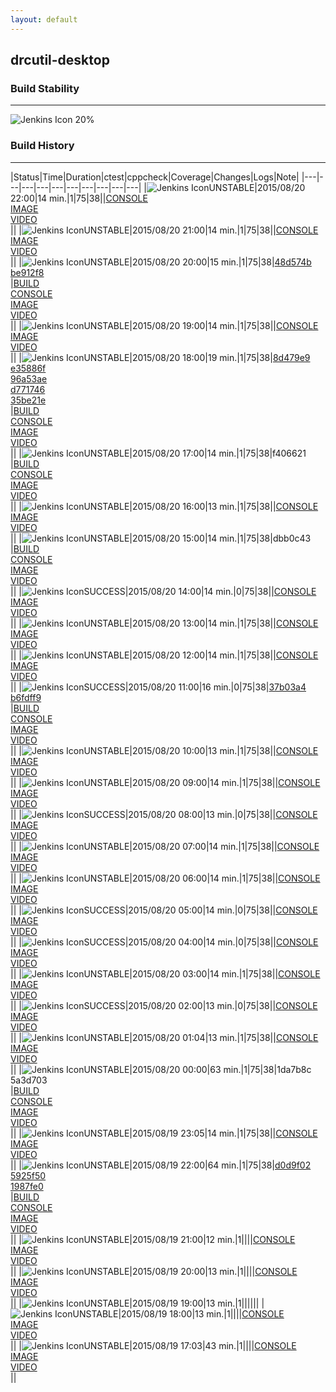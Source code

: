 ```yaml
---
layout: default
---
```

## drcutil-desktop
### Build Stability
___
![Jenkins Icon](http://jenkinshrg.github.io/images/48x48/health-20to39.png)
20%
  
### Build History
___
|Status|Time|Duration|<span class='badge'>ctest</span>|<span class='badge'>cppcheck</span>|Coverage|Changes|Logs|Note|
|---|---|---|---|---|---|---|---|---|---|
|![Jenkins Icon](http://jenkinshrg.github.io/images/24x24/yellow.png)UNSTABLE|2015/08/20 22:00|14 min.|1|75|38||[CONSOLE](https://drive.google.com/file/d/0B54sHwaxmuM4REotUWdkaW5UcEE/view?usp=drivesdk)<br>[IMAGE](https://drive.google.com/file/d/0B54sHwaxmuM4TTNEbzhEVm9ZRlk/view?usp=drivesdk)<br>[VIDEO](https://drive.google.com/file/d/0B54sHwaxmuM4eEhFaXRaMDd1N3c/view?usp=drivesdk)<br>||
|![Jenkins Icon](http://jenkinshrg.github.io/images/24x24/yellow.png)UNSTABLE|2015/08/20 21:00|14 min.|1|75|38||[CONSOLE](https://drive.google.com/file/d/0B54sHwaxmuM4ZFU5Tkk0czZreDA/view?usp=drivesdk)<br>[IMAGE](https://drive.google.com/file/d/0B54sHwaxmuM4UFJjSGpNUExqeEE/view?usp=drivesdk)<br>[VIDEO](https://drive.google.com/file/d/0B54sHwaxmuM4Q1RVMEtqVFR0MzQ/view?usp=drivesdk)<br>||
|![Jenkins Icon](http://jenkinshrg.github.io/images/24x24/yellow.png)UNSTABLE|2015/08/20 20:00|15 min.|1|75|38|[48d574b](https://github.com/jrl-umi3218/hmc2/commit/48d574b)<br>[be912f8](https://github.com/jrl-umi3218/hrpsys-humanoid/commit/be912f8)<br>|[BUILD](https://drive.google.com/file/d/0B54sHwaxmuM4RnZRdWF0UGF6Tnc/view?usp=drivesdk)<br>[CONSOLE](https://drive.google.com/file/d/0B54sHwaxmuM4ZmtfV0Z6X2l4VHc/view?usp=drivesdk)<br>[IMAGE](https://drive.google.com/file/d/0B54sHwaxmuM4M3N2Q3d5bnZEOVE/view?usp=drivesdk)<br>[VIDEO](https://drive.google.com/file/d/0B54sHwaxmuM4RFkydmRfQU5FalE/view?usp=drivesdk)<br>||
|![Jenkins Icon](http://jenkinshrg.github.io/images/24x24/yellow.png)UNSTABLE|2015/08/20 19:00|14 min.|1|75|38||[CONSOLE](https://drive.google.com/file/d/0B54sHwaxmuM4b2c3S0pZQ3hxRmc/view?usp=drivesdk)<br>[IMAGE](https://drive.google.com/file/d/0B54sHwaxmuM4RnNMWEdDLXF3azg/view?usp=drivesdk)<br>[VIDEO](https://drive.google.com/file/d/0B54sHwaxmuM4SU5uanExUndrTWs/view?usp=drivesdk)<br>||
|![Jenkins Icon](http://jenkinshrg.github.io/images/24x24/yellow.png)UNSTABLE|2015/08/20 18:00|19 min.|1|75|38|[8d479e9](https://github.com/fkanehiro/hrpsys-base/commit/8d479e9)<br>[e35886f](https://github.com/fkanehiro/hrpsys-base/commit/e35886f)<br>[96a53ae](https://github.com/fkanehiro/hrpsys-base/commit/96a53ae)<br>[d771746](https://github.com/fkanehiro/openhrp3/commit/d771746)<br>[35be21e](https://github.com/fkanehiro/openhrp3/commit/35be21e)<br>|[BUILD](https://drive.google.com/file/d/0B54sHwaxmuM4MFYxWVJqQWJXTzg/view?usp=drivesdk)<br>[CONSOLE](https://drive.google.com/file/d/0B54sHwaxmuM4UDAwYThTOTgtNXc/view?usp=drivesdk)<br>[IMAGE](https://drive.google.com/file/d/0B54sHwaxmuM4UE5ZZWx3UThlNGM/view?usp=drivesdk)<br>[VIDEO](https://drive.google.com/file/d/0B54sHwaxmuM4VXRQM0NrTUNmdUU/view?usp=drivesdk)<br>||
|![Jenkins Icon](http://jenkinshrg.github.io/images/24x24/yellow.png)UNSTABLE|2015/08/20 17:00|14 min.|1|75|38|f406621<br>|[BUILD](https://drive.google.com/file/d/0B54sHwaxmuM4Q3I1RW9tWjU1azg/view?usp=drivesdk)<br>[CONSOLE](https://drive.google.com/file/d/0B54sHwaxmuM4UnVJQ0lDa1FrSUE/view?usp=drivesdk)<br>[IMAGE](https://drive.google.com/file/d/0B54sHwaxmuM4aFRDRHgyT2hpNHc/view?usp=drivesdk)<br>[VIDEO](https://drive.google.com/file/d/0B54sHwaxmuM4ZzdrdFI2UVFSVHc/view?usp=drivesdk)<br>||
|![Jenkins Icon](http://jenkinshrg.github.io/images/24x24/yellow.png)UNSTABLE|2015/08/20 16:00|13 min.|1|75|38||[CONSOLE](https://drive.google.com/file/d/0B54sHwaxmuM4blV6M2R1SllqUk0/view?usp=drivesdk)<br>[IMAGE](https://drive.google.com/file/d/0B54sHwaxmuM4YnAyTjRGRUZ2YzQ/view?usp=drivesdk)<br>[VIDEO](https://drive.google.com/file/d/0B54sHwaxmuM4ZTh1SHJTR05GOUE/view?usp=drivesdk)<br>||
|![Jenkins Icon](http://jenkinshrg.github.io/images/24x24/yellow.png)UNSTABLE|2015/08/20 15:00|14 min.|1|75|38|dbb0c43<br>|[BUILD](https://drive.google.com/file/d/0B54sHwaxmuM4ZXoxeFI3bWhEVkU/view?usp=drivesdk)<br>[CONSOLE](https://drive.google.com/file/d/0B54sHwaxmuM4a3lNZW5fR2ttQ1U/view?usp=drivesdk)<br>[IMAGE](https://drive.google.com/file/d/0B54sHwaxmuM4VEZ3cURCbkFmbm8/view?usp=drivesdk)<br>[VIDEO](https://drive.google.com/file/d/0B54sHwaxmuM4YWZzWE80OUJ6ODg/view?usp=drivesdk)<br>||
|![Jenkins Icon](http://jenkinshrg.github.io/images/24x24/blue.png)SUCCESS|2015/08/20 14:00|14 min.|0|75|38||[CONSOLE](https://drive.google.com/file/d/0B54sHwaxmuM4UVk1UWZUWHE5dkE/view?usp=drivesdk)<br>[IMAGE](https://drive.google.com/file/d/0B54sHwaxmuM4MkxXZUVZUXV5Q00/view?usp=drivesdk)<br>[VIDEO](https://drive.google.com/file/d/0B54sHwaxmuM4UUw3NnpoWVdYZ0E/view?usp=drivesdk)<br>||
|![Jenkins Icon](http://jenkinshrg.github.io/images/24x24/yellow.png)UNSTABLE|2015/08/20 13:00|14 min.|1|75|38||[CONSOLE](https://drive.google.com/file/d/0B54sHwaxmuM4VmN1NGpWQ3ZMcE0/view?usp=drivesdk)<br>[IMAGE](https://drive.google.com/file/d/0B54sHwaxmuM4cVJwOEZsMlJzcDQ/view?usp=drivesdk)<br>[VIDEO](https://drive.google.com/file/d/0B54sHwaxmuM4c3VoY3hWcThkdjQ/view?usp=drivesdk)<br>||
|![Jenkins Icon](http://jenkinshrg.github.io/images/24x24/yellow.png)UNSTABLE|2015/08/20 12:00|14 min.|1|75|38||[CONSOLE](https://drive.google.com/file/d/0B54sHwaxmuM4clFtUE43aWJDVjQ/view?usp=drivesdk)<br>[IMAGE](https://drive.google.com/file/d/0B54sHwaxmuM4b3llQ1dKd0p3THc/view?usp=drivesdk)<br>[VIDEO](https://drive.google.com/file/d/0B54sHwaxmuM4UjhwX1Zxd3hqWjg/view?usp=drivesdk)<br>||
|![Jenkins Icon](http://jenkinshrg.github.io/images/24x24/blue.png)SUCCESS|2015/08/20 11:00|16 min.|0|75|38|[37b03a4](https://github.com/jrl-umi3218/hmc2/commit/37b03a4)<br>[b6fdff9](https://github.com/jrl-umi3218/hrpsys-humanoid/commit/b6fdff9)<br>|[BUILD](https://drive.google.com/file/d/0B54sHwaxmuM4UHBkZklSbTl0Rjg/view?usp=drivesdk)<br>[CONSOLE](https://drive.google.com/file/d/0B54sHwaxmuM4NmZ5Q0RITWJiTUk/view?usp=drivesdk)<br>[IMAGE](https://drive.google.com/file/d/0B54sHwaxmuM4M1ZkZ3RabHBwWms/view?usp=drivesdk)<br>[VIDEO](https://drive.google.com/file/d/0B54sHwaxmuM4RjJMRkVIQWwtMUE/view?usp=drivesdk)<br>||
|![Jenkins Icon](http://jenkinshrg.github.io/images/24x24/yellow.png)UNSTABLE|2015/08/20 10:00|13 min.|1|75|38||[CONSOLE](https://drive.google.com/file/d/0B54sHwaxmuM4a3hYNERPcnVyRzg/view?usp=drivesdk)<br>[IMAGE](https://drive.google.com/file/d/0B54sHwaxmuM4X1JCUjNXX1N0Tlk/view?usp=drivesdk)<br>[VIDEO](https://drive.google.com/file/d/0B54sHwaxmuM4OHI3MUtBZzgzMGs/view?usp=drivesdk)<br>||
|![Jenkins Icon](http://jenkinshrg.github.io/images/24x24/yellow.png)UNSTABLE|2015/08/20 09:00|14 min.|1|75|38||[CONSOLE](https://drive.google.com/file/d/0B54sHwaxmuM4V18wdDRoZGxFYW8/view?usp=drivesdk)<br>[IMAGE](https://drive.google.com/file/d/0B54sHwaxmuM4MG5pb09fbkpCbFk/view?usp=drivesdk)<br>[VIDEO](https://drive.google.com/file/d/0B54sHwaxmuM4bU5aRHVSSlJhcVE/view?usp=drivesdk)<br>||
|![Jenkins Icon](http://jenkinshrg.github.io/images/24x24/blue.png)SUCCESS|2015/08/20 08:00|13 min.|0|75|38||[CONSOLE](https://drive.google.com/file/d/0B54sHwaxmuM4MTNrQmI2R3JSUmc/view?usp=drivesdk)<br>[IMAGE](https://drive.google.com/file/d/0B54sHwaxmuM4aHUxQkJTeTlxcW8/view?usp=drivesdk)<br>[VIDEO](https://drive.google.com/file/d/0B54sHwaxmuM4V0JnaU9sRjJDN28/view?usp=drivesdk)<br>||
|![Jenkins Icon](http://jenkinshrg.github.io/images/24x24/yellow.png)UNSTABLE|2015/08/20 07:00|14 min.|1|75|38||[CONSOLE](https://drive.google.com/file/d/0B54sHwaxmuM4QnYxUkxxRTRSM2s/view?usp=drivesdk)<br>[IMAGE](https://drive.google.com/file/d/0B54sHwaxmuM4X2o3YWdNam1QaGM/view?usp=drivesdk)<br>[VIDEO](https://drive.google.com/file/d/0B54sHwaxmuM4T0RISFBVX1JGRDg/view?usp=drivesdk)<br>||
|![Jenkins Icon](http://jenkinshrg.github.io/images/24x24/yellow.png)UNSTABLE|2015/08/20 06:00|14 min.|1|75|38||[CONSOLE](https://drive.google.com/file/d/0B54sHwaxmuM4ajFHa1c4dzdmYXM/view?usp=drivesdk)<br>[IMAGE](https://drive.google.com/file/d/0B54sHwaxmuM4aU1ScTZPdE9kRnM/view?usp=drivesdk)<br>[VIDEO](https://drive.google.com/file/d/0B54sHwaxmuM4a0xRRzhValpzd3c/view?usp=drivesdk)<br>||
|![Jenkins Icon](http://jenkinshrg.github.io/images/24x24/blue.png)SUCCESS|2015/08/20 05:00|14 min.|0|75|38||[CONSOLE](https://drive.google.com/file/d/0B54sHwaxmuM4b2tLckY2SndqT0E/view?usp=drivesdk)<br>[IMAGE](https://drive.google.com/file/d/0B54sHwaxmuM4Zjc0MWRPeXlpdDg/view?usp=drivesdk)<br>[VIDEO](https://drive.google.com/file/d/0B54sHwaxmuM4cGtWMXdzcmdVZG8/view?usp=drivesdk)<br>||
|![Jenkins Icon](http://jenkinshrg.github.io/images/24x24/blue.png)SUCCESS|2015/08/20 04:00|14 min.|0|75|38||[CONSOLE](https://drive.google.com/file/d/0B54sHwaxmuM4UHhkY1djNzhSSGs/view?usp=drivesdk)<br>[IMAGE](https://drive.google.com/file/d/0B54sHwaxmuM4QVFCeW8wb05LcTg/view?usp=drivesdk)<br>[VIDEO](https://drive.google.com/file/d/0B54sHwaxmuM4RnB0bWNGNG9EVFE/view?usp=drivesdk)<br>||
|![Jenkins Icon](http://jenkinshrg.github.io/images/24x24/yellow.png)UNSTABLE|2015/08/20 03:00|14 min.|1|75|38||[CONSOLE](https://drive.google.com/file/d/0B54sHwaxmuM4N25HaDgzNjRYQlE/view?usp=drivesdk)<br>[IMAGE](https://drive.google.com/file/d/0B54sHwaxmuM4amY4REpRYlZiTms/view?usp=drivesdk)<br>[VIDEO](https://drive.google.com/file/d/0B54sHwaxmuM4bkFYb0hIX0N0Umc/view?usp=drivesdk)<br>||
|![Jenkins Icon](http://jenkinshrg.github.io/images/24x24/blue.png)SUCCESS|2015/08/20 02:00|13 min.|0|75|38||[CONSOLE](https://drive.google.com/file/d/0B54sHwaxmuM4bW01QllKWFRpUEE/view?usp=drivesdk)<br>[IMAGE](https://drive.google.com/file/d/0B54sHwaxmuM4Sm5DOGpmZEtqdms/view?usp=drivesdk)<br>[VIDEO](https://drive.google.com/file/d/0B54sHwaxmuM4cEdxanpsbGRad3c/view?usp=drivesdk)<br>||
|![Jenkins Icon](http://jenkinshrg.github.io/images/24x24/yellow.png)UNSTABLE|2015/08/20 01:04|13 min.|1|75|38||[CONSOLE](https://drive.google.com/file/d/0B54sHwaxmuM4dnh0cUZVMzdxbWs/view?usp=drivesdk)<br>[IMAGE](https://drive.google.com/file/d/0B54sHwaxmuM4aXloSjVwWVU0ZVk/view?usp=drivesdk)<br>[VIDEO](https://drive.google.com/file/d/0B54sHwaxmuM4eTVQMEZ1R3NkUVU/view?usp=drivesdk)<br>||
|![Jenkins Icon](http://jenkinshrg.github.io/images/24x24/yellow.png)UNSTABLE|2015/08/20 00:00|63 min.|1|75|38|1da7b8c<br>5a3d703<br>|[BUILD](https://drive.google.com/file/d/0B54sHwaxmuM4V1V1aFduYVJBclU/view?usp=drivesdk)<br>[CONSOLE](https://drive.google.com/file/d/0B54sHwaxmuM4NEh4YWp2MVd0VWc/view?usp=drivesdk)<br>[IMAGE](https://drive.google.com/file/d/0B54sHwaxmuM4RHRTRVFVMzRHbkE/view?usp=drivesdk)<br>[VIDEO](https://drive.google.com/file/d/0B54sHwaxmuM4anRYWEZ2Wkhibnc/view?usp=drivesdk)<br>||
|![Jenkins Icon](http://jenkinshrg.github.io/images/24x24/yellow.png)UNSTABLE|2015/08/19 23:05|14 min.|1|75|38||[CONSOLE](https://drive.google.com/file/d/0B54sHwaxmuM4MU1fd3ZHTDQ4aVk/view?usp=drivesdk)<br>[IMAGE](https://drive.google.com/file/d/0B54sHwaxmuM4Yzg5SGFtT0MwSFk/view?usp=drivesdk)<br>[VIDEO](https://drive.google.com/file/d/0B54sHwaxmuM4aTZQaUVWWF9jT00/view?usp=drivesdk)<br>||
|![Jenkins Icon](http://jenkinshrg.github.io/images/24x24/yellow.png)UNSTABLE|2015/08/19 22:00|64 min.|1|75|38|[d0d9f02](https://github.com/fkanehiro/hrpsys-base/commit/d0d9f02)<br>[5925f50](https://github.com/fkanehiro/hrpsys-base/commit/5925f50)<br>[1987fe0](https://github.com/fkanehiro/hrpsys-base/commit/1987fe0)<br>|[BUILD](https://drive.google.com/file/d/0B54sHwaxmuM4bkp4bG5ybU5lS0U/view?usp=drivesdk)<br>[CONSOLE](https://drive.google.com/file/d/0B54sHwaxmuM4dU54UTJfVkVEQzA/view?usp=drivesdk)<br>[IMAGE](https://drive.google.com/file/d/0B54sHwaxmuM4X0Y3TmR6MHdnU2s/view?usp=drivesdk)<br>[VIDEO](https://drive.google.com/file/d/0B54sHwaxmuM4eE9xbmJxN0RLd0E/view?usp=drivesdk)<br>||
|![Jenkins Icon](http://jenkinshrg.github.io/images/24x24/yellow.png)UNSTABLE|2015/08/19 21:00|12 min.|1||||[CONSOLE](https://drive.google.com/file/d/0B54sHwaxmuM4bm5GNkJwWGZlV2c/view?usp=drivesdk)<br>[IMAGE](https://drive.google.com/file/d/0B54sHwaxmuM4Q1NVODU4QV81b2s/view?usp=drivesdk)<br>[VIDEO](https://drive.google.com/file/d/0B54sHwaxmuM4NHNJQUNXVHBoSGs/view?usp=drivesdk)<br>||
|![Jenkins Icon](http://jenkinshrg.github.io/images/24x24/yellow.png)UNSTABLE|2015/08/19 20:00|13 min.|1||||[CONSOLE](https://drive.google.com/file/d/0B54sHwaxmuM4NUVZZGlEYTRtQWs/view?usp=drivesdk)<br>[IMAGE](https://drive.google.com/file/d/0B54sHwaxmuM4UzBpSEQzV2lsWUk/view?usp=drivesdk)<br>[VIDEO](https://drive.google.com/file/d/0B54sHwaxmuM4aWVPbjM0Q0drVjA/view?usp=drivesdk)<br>||
|![Jenkins Icon](http://jenkinshrg.github.io/images/24x24/yellow.png)UNSTABLE|2015/08/19 19:00|13 min.|1||||||
|![Jenkins Icon](http://jenkinshrg.github.io/images/24x24/yellow.png)UNSTABLE|2015/08/19 18:00|13 min.|1||||[CONSOLE](https://drive.google.com/file/d/0B54sHwaxmuM4R2JVRF83NG56b2c/view?usp=drivesdk)<br>[IMAGE](https://drive.google.com/file/d/0B54sHwaxmuM4cG1NTTRseFZBOUE/view?usp=drivesdk)<br>[VIDEO](https://drive.google.com/file/d/0B54sHwaxmuM4NzYwN1FCSGNLdFk/view?usp=drivesdk)<br>||
|![Jenkins Icon](http://jenkinshrg.github.io/images/24x24/yellow.png)UNSTABLE|2015/08/19 17:03|43 min.|1||||[CONSOLE](https://drive.google.com/file/d/0B54sHwaxmuM4VmNWNV91REhSdWc/view?usp=drivesdk)<br>[IMAGE](https://drive.google.com/file/d/0B54sHwaxmuM4UHlGM0xUZnd6YmM/view?usp=drivesdk)<br>[VIDEO](https://drive.google.com/file/d/0B54sHwaxmuM4ejgxTi1YTlMyZzg/view?usp=drivesdk)<br>||

